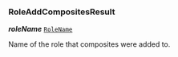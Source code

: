 

### RoleAddCompositesResult





  
<article>

***roleName*** [`RoleName`](/storybook/role-model--page#rolename) 

Name of the role that composites were added to.

</article>

